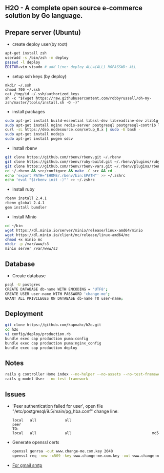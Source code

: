 H2O - A complete open source e-commerce solution by Go language.
---


## Prepare server (Ubuntu)

* create deploy user(by root)
```bash
apt-get install zsh
useradd -s /bin/zsh -m deploy
passwd -l deploy
EDITOR=vim visudo # add line: deploy ALL=(ALL) NOPASSWD: ALL 
```

* setup ssh keys (by deploy) 
```
mkdir ~/.ssh
chmod 700 ~/.ssh
cat /tmp/id ~/.ssh/authorized_keys
sh -c "$(wget https://raw.githubusercontent.com/robbyrussell/oh-my-zsh/master/tools/install.sh -O -)"
```

* install packages
```bash
sudo apt-get install build-essential libssl-dev libreadline-dev zlib1g-dev
sudo apt-get install nginx redis-server postgresql postgresql-contrib libpq-dev imagemagick
curl -sL https://deb.nodesource.com/setup_8.x | sudo -E bash -
sudo apt-get install nodejs
sudo apt-get install pwgen sdcv
```

* Install rbenv
```bash
git clone https://github.com/rbenv/rbenv.git ~/.rbenv
git clone https://github.com/rbenv/ruby-build.git ~/.rbenv/plugins/ruby-build
git clone https://github.com/rbenv/rbenv-vars.git ~/.rbenv/plugins/rbenv-vars
cd ~/.rbenv && src/configure && make -C src && cd -
echo 'export PATH="$HOME/.rbenv/bin:$PATH"' >> ~/.zshrc
echo 'eval "$(rbenv init -)"' >> ~/.zshrc
```

* Install ruby
```bash
rbenv install 2.4.1
rbenv global 2.4.1
gem install bundler
```

* Install Minio
```bash
cd ~/bin
wget https://dl.minio.io/server/minio/release/linux-amd64/minio
wget https://dl.minio.io/client/mc/release/linux-amd64/mc
chmod +x minio mc
mkdir -p /var/www/s3
minio server /var/www/s3 
```

## Database

* Create database
```bash
psql -U postgres
CREATE DATABASE db-name WITH ENCODING = 'UTF8';
CREATE USER user-name WITH PASSWORD 'change-me';
GRANT ALL PRIVILEGES ON DATABASE db-name TO user-name;
```


## Deployment 
```bash
git clone https://github.com/kapmahc/h2o.git
cd h2o
vi config/deploy/production.rb
bundle exec cap production puma:config
bundle exec cap production puma:nginx_config
bundle exec cap production deploy
```

## Notes
```bash
rails g controller Home index --no-helper --no-assets --no-test-framework
rails g model User --no-test-framework
```

## Issues

- 'Peer authentication failed for user', open file "/etc/postgresql/9.5/main/pg_hba.conf" change line:

  ```
  local   all             all                                     peer  
  TO:
  local   all             all                                     md5
  ```

- Generate openssl certs

  ```bash
  openssl genrsa -out www.change-me.com.key 2048
  openssl req -new -x509 -key www.change-me.com.key -out www.change-me.com.crt -days 3650 # Common Name:*.change-me.com
  ```
  
- [For gmail smtp](http://stackoverflow.com/questions/20337040/gmail-smtp-debug-error-please-log-in-via-your-web-browser)
